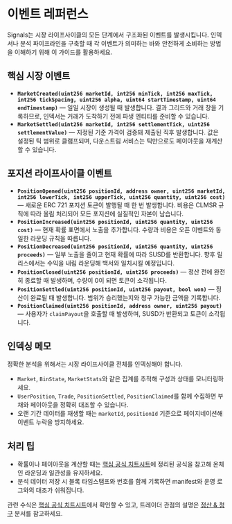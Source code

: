 # 이벤트 레퍼런스

Signals는 시장 라이프사이클의 모든 단계에서 구조화된 이벤트를 발생시킵니다. 인덱서나 분석 파이프라인을 구축할 때 각 이벤트가 의미하는 바와 안전하게 소비하는 방법을 이해하기 위해 이 가이드를 활용하세요.

## 핵심 시장 이벤트

- **`MarketCreated(uint256 marketId, int256 minTick, int256 maxTick, int256 tickSpacing, uint256 alpha, uint64 startTimestamp, uint64 endTimestamp)`** — 일일 시장이 생성될 때 발생합니다. 결과 그리드와 거래 창을 기록하므로, 인덱서는 거래가 도착하기 전에 파생 엔티티를 준비할 수 있습니다.
- **`MarketSettled(uint256 marketId, int256 settlementTick, uint256 settlementValue)`** — 지정된 기준 가격이 검증돼 제출된 직후 발생합니다. 값은 설정된 틱 범위로 클램프되며, 다운스트림 서비스는 틱만으로도 페이아웃을 재계산할 수 있습니다.

## 포지션 라이프사이클 이벤트

- **`PositionOpened(uint256 positionId, address owner, uint256 marketId, int256 lowerTick, int256 upperTick, uint256 quantity, uint256 cost)`** — 새로운 ERC 721 포지션 토큰이 발행될 때 한 번 발생합니다. 비용은 CLMSR 규칙에 따라 올림 처리되어 모든 포지션에 실질적인 자본이 남습니다.
- **`PositionIncreased(uint256 positionId, uint256 quantity, uint256 cost)`** — 현재 확률 표면에서 노출을 추가합니다. 수량과 비용은 오픈 이벤트와 동일한 라운딩 규칙을 따릅니다.
- **`PositionDecreased(uint256 positionId, uint256 quantity, uint256 proceeds)`** — 일부 노출을 줄이고 현재 확률에 따라 SUSD를 반환합니다. 향후 릴리스에서는 수익을 내림 라운딩해 백서와 일치시킬 예정입니다.
- **`PositionClosed(uint256 positionId, uint256 proceeds)`** — 정산 전에 완전히 종료할 때 발생하며, 수량이 0이 되면 토큰이 소각됩니다.
- **`PositionSettled(uint256 positionId, uint256 payout, bool won)`** — 정산이 완료될 때 발생합니다. 범위가 승리했는지와 청구 가능한 금액을 기록합니다.
- **`PositionClaimed(uint256 positionId, address owner, uint256 payout)`** — 사용자가 `claimPayout`을 호출할 때 발생하며, SUSD가 반환되고 토큰이 소각됩니다.

## 인덱싱 메모

정확한 분석을 위해서는 시장 라이프사이클 전체를 인덱싱해야 합니다.
- `Market`, `BinState`, `MarketStats`와 같은 집계를 추적해 구성과 상태를 모니터링하세요.
- `UserPosition`, `Trade`, `PositionSettled`, `PositionClaimed`를 함께 수집하면 부채와 페이아웃을 정확히 대조할 수 있습니다.
- 오랜 기간 데이터를 재생할 때는 `marketId`, `positionId` 기준으로 페이지네이션해 이벤트 누락을 방지하세요.

## 처리 팁

- 확률이나 페이아웃을 계산할 때는 [핵심 공식 치트시트](../mechanism/key-formulas.md)에 정리된 공식을 참고해 온체인 라운딩과 일관성을 유지하세요.
- 분석 데이터 저장 시 블록 타임스탬프와 번호를 함께 기록하면 manifest와 운영 로그와의 대조가 쉬워집니다.

관련 수식은 [핵심 공식 치트시트](../mechanism/key-formulas.md)에서 확인할 수 있고, 트레이더 관점의 설명은 [정산 & 청구](../user/settlement.md) 문서를 참고하세요.
